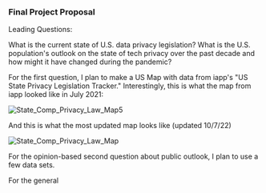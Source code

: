 ### Final Project Proposal


Leading Questions:

What is the current state of U.S. data privacy legislation? What is the U.S. population's outlook on the state of tech privacy over the past decade and how might it have changed during the pandemic?


For the first question, I plan to make a US Map with data from iapp's "US State Privacy Legislation Tracker." Interestingly, this is what the map from iapp looked like in July 2021:

![State_Comp_Privacy_Law_Map5](https://user-images.githubusercontent.com/114178058/203317385-bed30aed-374d-4b6f-a58d-f02b21da6f55.jpg)

And this is what the most updated map looks like (updated 10/7/22)

![State_Comp_Privacy_Law_Map](https://user-images.githubusercontent.com/114178058/203317451-3dc21783-1950-400d-b034-a39c2bd4cc36.png)


For the opinion-based second question about public outlook, I plan to use a few data sets.

For the general 




